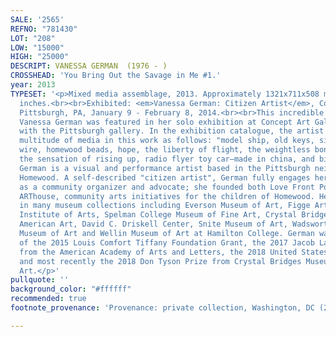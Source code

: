 ```yaml
---
SALE: '2565'
REFNO: "781430"
LOT: "208"
LOW: "15000"
HIGH: "25000"
DESCRIPT: VANESSA GERMAN  (1976 - )
CROSSHEAD: 'You Bring Out the Savage in Me #1.'
year: 2013
TYPESET: '<p>Mixed media assemblage, 2013. Approximately 1321x711x508 mm; 52x28x20
  inches.<br><br>Exhibited: <em>Vanessa German: Citizen Artist</em>, Concept Art Gallery,
  Pittsburgh, PA, January 9 - February 8, 2014.<br><br>This incredible sculpture by
  Vanessa German was featured in her solo exhibition at Concept Art Gallery, her first
  with the Pittsburgh gallery. In the exhibition catalogue, the artist describes the
  multitude of media in this work as follows: "model ship, old keys, silk quilt, twine,
  wire, homewood beads, hope, the liberty of flight, the weightless bones, of sorrow,
  the sensation of rising up, radio flyer toy car—made in china, and bird salt shaker."<br><br>Vanessa
  German is a visual and performance artist based in the Pittsburgh neighborhood of
  Homewood. A self-described "citizen artist", German fully engages her community
  as a community organizer and advocate; she founded both Love Front Porch and the
  ARThouse, community arts initiatives for the children of Homewood. Her work is found
  in many museum collections including Everson Museum of Art, Figge Art Museum, Flint
  Institute of Arts, Spelman College Museum of Fine Art, Crystal Bridges Museum of
  American Art, David C. Driskell Center, Snite Museum of Art, Wadsworth Atheneum
  Museum of Art and Wellin Museum of Art at Hamilton College. German was the recipient
  of the 2015 Louis Comfort Tiffany Foundation Grant, the 2017 Jacob Lawrence Award
  from the American Academy of Arts and Letters, the 2018 United States Artist Grant
  and most recently the 2018 Don Tyson Prize from Crystal Bridges Museum of American
  Art.</p>'
pullquote: ''
background_color: "#ffffff"
recommended: true
footnote_provenance: 'Provenance: private collection, Washington, DC (2014).'

---
```

